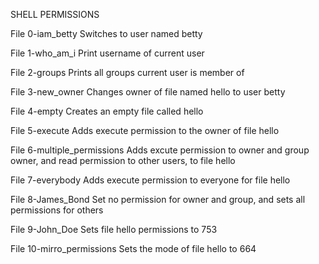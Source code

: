 SHELL PERMISSIONS

File 0-iam_betty
Switches to user named betty

File 1-who_am_i
Print username of current user

File 2-groups
Prints all groups current user is member of

File 3-new_owner
Changes owner of file named hello to user betty

File 4-empty
Creates an empty file called hello

File 5-execute
Adds execute permission to the owner of file hello

File 6-multiple_permissions
Adds excute permission to owner and group owner, and
read permission to other users, to file hello

File 7-everybody
Adds execute permission to everyone for file hello

File 8-James_Bond
Set no permission for owner and group, and sets
all permissions for others

File 9-John_Doe
Sets file hello permissions to 753

File 10-mirro_permissions
Sets the mode of file hello to 664



